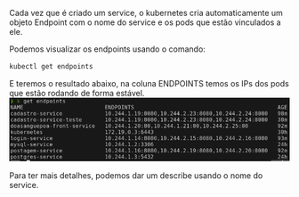 Cada vez que é criado um service, o kubernetes cria automaticamente um objeto Endpoint com o nome do service e os pods que estão vinculados a ele.

Podemos visualizar os endpoints usando o comando:
```bash
kubectl get endpoints
```

E teremos o resultado abaixo, na coluna ENDPOINTS temos os IPs dos pods que estão rodando de forma estável.
![](../imagens/get-endpoints.png)

Para ter mais detalhes, podemos dar um describe usando o nome do service.
